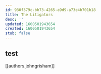 ```yaml
---
id: 930f379c-bb73-4265-a9d9-a73e4b701b18
title: The Litigators
desc: ''
updated: 1600501943654
created: 1600501943654
stub: false
---
```


## test
[[authors.johngrisham]]
